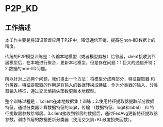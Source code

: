 # P2P_KD

## 工作描述

本工作主要是将知识蒸馏应用于P2P中，降低通信开销，提高在non-IID数据上的精度。

传统的P2P模型训练是：传输本地模型（或者模型剪枝）给邻居，client接收到邻居模型后，在本地进行聚合，更新本地模型。但是存在问题：1.巨大的通信开销；2.数据的non-IID问题。

所以针对上述两个问题，我们提出一个方法：将模型分成两部分，特征提取器 和 分类器。特征提取器的作用是将输入的数据转换成特征，作为分类器的输入，分类器输入特征，通过交叉熵损失函数更新本地模型。

整个训练过程是：1.client在本地数据集上训练；2.使用特征提取器提取部分数据特征，通过分类器计算数据特征的logit，传输 （数据特征、logit和label） 和 特征提取器参数给邻居。3.client接收到邻居的数据后，通过FedAvg更新特征提取器参数，训练邻居的数据更新分类器（使用交叉熵+KL散度损失函数）。
